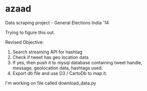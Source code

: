 azaad
=====

Data scraping project - General Elections India '14


Trying to figure this out.

Revised Objective:

1. Search streaming API for hashtag
2. Check if tweet has geo location data
3. If yes, then push it to mysql database containing tweet handle, message, geolocation data, hashtags used.
4. Export db file and use D3 / CartoDb to map it.

I'm working on file called download_data.py
